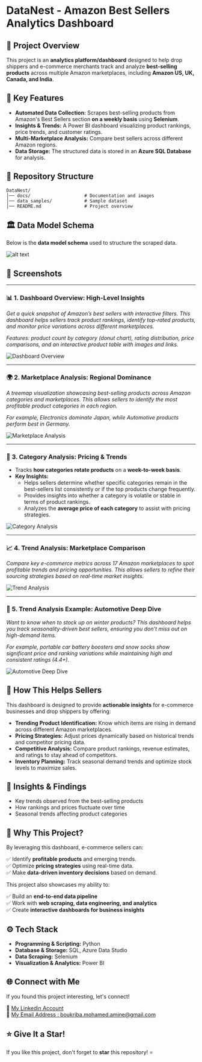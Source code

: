 # DataNest - Amazon Best Sellers Analytics Dashboard

## 🚀 Project Overview

This project is an **analytics platform/dashboard** designed to help drop shippers and e-commerce merchants track and analyze **best-selling products** across multiple Amazon marketplaces, including **Amazon US, UK, Canada, and India**.

## 📌 Key Features

- **Automated Data Collection:** Scrapes best-selling products from Amazon's Best Sellers section **on a weekly basis** using **Selenium**.
- **Insights & Trends:** A Power BI dashboard visualizing product rankings, price trends, and customer ratings.
- **Multi-Marketplace Analysis:** Compare best sellers across different Amazon regions.
- **Data Storage:** The structured data is stored in an **Azure SQL Database** for analysis.

## 📂 Repository Structure

```
DataNest/
│── docs/                    # Documentation and images
│── data_samples/            # Sample dataset
│── README.md                # Project overview
```

## 🏛 Data Model Schema

Below is the **data model schema** used to structure the scraped data.

![alt text](docs/data_model_schema.png "Schema")

## 📸 Screenshots

---

### 📊 **1. Dashboard Overview: High-Level Insights**  
*Get a quick snapshot of Amazon’s best sellers with interactive filters. This dashboard helps sellers track product rankings, identify top-rated products, and monitor price variations across different marketplaces.*  

*Features: product count by category (donut chart), rating distribution, price comparisons, and an interactive product table with images and links.*  

![Dashboard Overview](docs/overview.png)

---

### 🌍 **2. Marketplace Analysis: Regional Dominance**  
*A treemap visualization showcasing best-selling products across Amazon categories and marketplaces. This allows sellers to identify the most profitable product categories in each region.*  

*For example, Electronics dominate Japan, while Automotive products perform best in Germany.*  

![Marketplace Analysis](docs/marketplace_analysis.png)

---

### 🛒 **3. Category Analysis: Pricing & Trends**  
- Tracks **how categories rotate products** on a **week-to-week basis**.  
- **Key Insights:**  
  - Helps sellers determine whether specific categories remain in the best-sellers list consistently or if the top products change frequently.  
  - Provides insights into whether a category is volatile or stable in terms of product rankings.  
  - Analyzes the **average price of each category** to assist with pricing strategies.
 

    
![Category Analysis](docs/category_analysis.png)

---

### 📈 **4. Trend Analysis: Marketplace Comparison**  
*Compare key e-commerce metrics across 17 Amazon marketplaces to spot profitable trends and pricing opportunities. This allows sellers to refine their sourcing strategies based on real-time market insights.*  

![Trend Analysis](docs/trend_analysis.png)

---

### 🔧 **5. Trend Analysis Example: Automotive Deep Dive**  
*Want to know when to stock up on winter products? This dashboard helps you track seasonality-driven best sellers, ensuring you don’t miss out on high-demand items.*  

*For example, portable car battery boosters and snow socks show significant price and ranking variations while maintaining high and consistent ratings (4.4+).*  

![Automotive Deep Dive](docs/trend_analysis_example.png)

## 🛒 How This Helps Sellers

This dashboard is designed to provide **actionable insights** for e-commerce businesses and drop shippers by offering:

- **Trending Product Identification:** Know which items are rising in demand across different Amazon marketplaces.
- **Pricing Strategies:** Adjust prices dynamically based on historical trends and competitor pricing data.
- **Competitive Analysis:** Compare product rankings, revenue estimates, and ratings to stay ahead of competitors.
- **Inventory Planning:** Track seasonal demand trends and optimize stock levels to maximize sales.

## 📝 Insights & Findings

- Key trends observed from the best-selling products
- How rankings and prices fluctuate over time
- Seasonal trends affecting product categories

## 📌 Why This Project?

By leveraging this dashboard, e-commerce sellers can:

✅ Identify **profitable products** and emerging trends.  
✅ Optimize **pricing strategies** using real-time data.  
✅ Make **data-driven inventory decisions** based on demand.  

This project also showcases my ability to:

✅ Build an **end-to-end data pipeline**  
✅ Work with **web scraping, data engineering, and analytics**  
✅ Create **interactive dashboards for business insights**  

## ⚙️ Tech Stack

- **Programming & Scripting:** Python
- **Database & Storage:** SQL, Azure Data Studio
- **Data Scraping:** Selenium
- **Visualization & Analytics:** Power BI

## 🌐 Connect with Me

If you found this project interesting, let's connect!

📩 [My Linkedin Account](https://www.linkedin.com/in/mohamed-amine-boukriba-16052017a/)  
📧 [My Email Address : boukriba.mohamed.amine@gmail.com](#)  

## ⭐ Give It a Star!

If you like this project, don't forget to **star** this repository! ⭐

